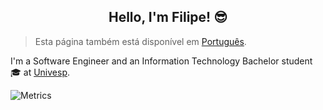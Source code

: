 <h2 align=center>Hello, I'm Filipe! 😎</h2>

> Esta página também está disponível em [Português](https://github.com/filimor/filimor/blob/main/README.pt-BR.md).

I'm a Software Engineer and an Information Technology Bachelor student 🎓 at [Univesp](https://github.com/univesp).

![Metrics](https://metrics.lecoq.io/filimor?template=classic&base.indepth=true&base.hireable=true&base.repositories=0&base.metadata=0&languages=1&lines=1&base=header%2C%20activity%2C%20community%2C%20repositories%2C%20metadata&base.indepth=true&base.hireable=true&base.skip=false&languages=false&languages.ignored=TSQL&languages.limit=8&languages.threshold=0%25&languages.other=false&languages.colors=github&languages.sections=most-used&languages.details=percentage&languages.indepth=false&languages.analysis.timeout=15&languages.analysis.timeout.repositories=7.5&languages.categories=markup%2C%20programming&languages.recent.categories=markup%2C%20programming&languages.recent.load=300&languages.recent.days=14&lines=false&lines.sections=base&lines.repositories.limit=4&lines.history.limit=10&lines.delay=0&config.timezone=America%2FSao_Paulo&config.twemoji=true&config.octicon=true)
